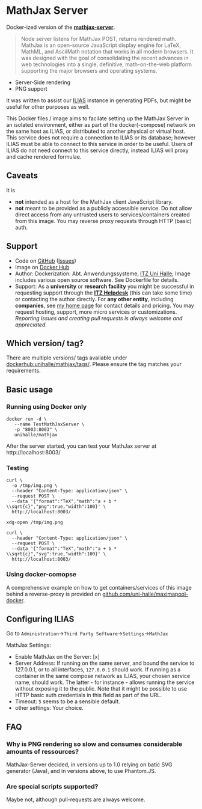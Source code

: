 # MathJax Server

Docker-ized version of the [**mathjax-server**](https://github.com/tiarno/mathjax-server).

> Node server listens for MathJax POST, returns rendered math.
> MathJax is an open-source JavaScript display engine for LaTeX, MathML, and AsciiMath notation that works in all modern browsers. It was designed with the goal of consolidating the recent advances in web technologies into a single, definitive, math-on-the-web platform supporting the major browsers and operating systems.

* Server-Side rendering
* PNG support

It was written to assist our [ILIAS](https://github.com/ILIAS-eLearning/ILIAS/blob/release_5-4/Services/MathJax/docs/Install-MathJax-Server.txt) instance in generating PDFs, but might be useful for other purposes as well.

This Docker files / image aims to facilate setting up the MathJax Server in an isolated environment, either as part of the docker(-compose) network on the same host as ILIAS, or distributed to another physical or virtual host. This service does not require a connection to ILIAS or its database; however ILIAS must be able to connect to this service in order to be useful. Users of ILIAS do not need connect to this service directly, instead ILIAS will proxy and cache rendered formulae.

## Caveats

It is
* **not** intended as a host for the MathJax client JavaScript library.
* **not** meant to be provided as a publicly accessible service. Do not allow direct access from any untrusted users to services/containers created from this image. You may reverse proxy requests through HTTP (basic) auth.

## Support

* Code on [GitHub](https://github.com/uni-halle/mathjax-docker) ([Issues](https://github.com/uni-halle/mathjax-docker/issues))
* Image on [Docker Hub](https://hub.docker.com/r/unihalle/mathjax)
* Author: Dockerization: Abt. Anwendungssysteme, [ITZ Uni Halle](http://itz.uni-halle.de/); Image includes various open source software.
  See Dockerfile for details.
* Support: As a **university** or **research facility** you might be successful in requesting support through the **[ITZ Helpdesk](mailto:helpdesk@itz.uni-halle.de)** (this can take some time) or contacting the author directly. For **any other entity**, including **companies**, see [my home page](https://wohlpa.de/) for contact details and pricing. You may request hosting, support, more micro services or customizations.
  *Reporting issues and creating pull requests is always welcome and appreciated.*

## Which version/ tag?

There are multiple versions/ tags available under [dockerhub:unihalle/mathjax/tags/](https://hub.docker.com/r/unihalle/mathjax/tags/). Please ensure the tag matches your requirements.

## Basic usage

### Running using Docker only

```
docker run -d \
   --name TestMathJaxServer \
   -p "8003:8003" \
   unihalle/mathjax
```

After the server started, you can test your MathJax server at http://localhost:8003/

### Testing

```
curl \
  -o /tmp/img.png \
  --header "Content-Type: application/json" \
  --request POST \
  --data '{"format":"TeX","math":"a + b * \\sqrt{c}","png":true,"width":100}' \
  http://localhost:8003/

xdg-open /tmp/img.png
```

```
curl \
  --header "Content-Type: application/json" \
  --request POST \
  --data '{"format":"TeX","math":"a + b * \\sqrt{c}","svg":true,"width":100}' \
  http://localhost:8003/
```

### Using docker-comopse

A comprehensive example on how to get containers/services of this image behind a
reverse-proxy is provided on [github.com/uni-halle/maximapool-docker](https://github.com/uni-halle/maximapool-docker/blob/develop/README.md#using-a-proxy-with-http-basic-auth-and-certificates).

## Configuring ILIAS

Go to `Administration`→`Third Party Software`→`Settings`→`MathJax`

MathJax Settings:

* Enable MathJax on the Server: [x]
* Server Address: If running on the same server, and bound the service to 127.0.0.1, or to all interfaces, `127.0.0.1` should work. If running as a container in the same compose network as ILIAS, your chosen service name, should work. The latter - for instance - allows running the service without exposing it to the public. Note that it might be possible to use HTTP basic auth credentials in this field as part of the URL.
* Timeout: `5` seems to be a sensible default.
* other settings: Your choice.

## FAQ

### Why is PNG rendering so slow and consumes considerable amounts of ressources?

MathJax-Server decided, in versions up to 1.0 relying on batic SVG generator (Java), and in versions above, to use Phantom.JS.

### Are special scripts supported?

Maybe not, although pull-requests are always welcome.


